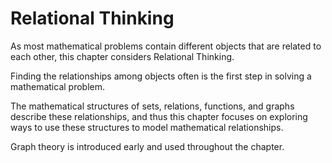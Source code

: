 # Relational Thinking

As most mathematical problems contain different objects that are related to each other,
this chapter considers Relational Thinking. 

Finding the relationships among objects often is the first step in solving a mathematical problem. 

The mathematical structures of sets, relations, functions, and graphs describe these relationships, and thus this chapter focuses on exploring ways to use these structures to model mathematical relationships. 

Graph theory is introduced early and used throughout the chapter.